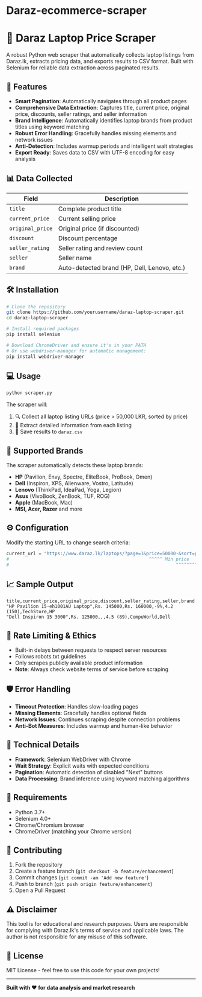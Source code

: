 # Daraz-ecommerce-scraper
# 🛒 Daraz Laptop Price Scraper

A robust Python web scraper that automatically collects laptop listings from Daraz.lk, extracts pricing data, and exports results to CSV format. Built with Selenium for reliable data extraction across paginated results.

## 🚀 Features

- **Smart Pagination**: Automatically navigates through all product pages
- **Comprehensive Data Extraction**: Captures title, current price, original price, discounts, seller ratings, and seller information
- **Brand Intelligence**: Automatically identifies laptop brands from product titles using keyword matching
- **Robust Error Handling**: Gracefully handles missing elements and network issues
- **Anti-Detection**: Includes warmup periods and intelligent wait strategies
- **Export Ready**: Saves data to CSV with UTF-8 encoding for easy analysis

## 📊 Data Collected

| Field | Description |
|-------|-------------|
| `title` | Complete product title |
| `current_price` | Current selling price |
| `original_price` | Original price (if discounted) |
| `discount` | Discount percentage |
| `seller_rating` | Seller rating and review count |
| `seller` | Seller name |
| `brand` | Auto-detected brand (HP, Dell, Lenovo, etc.) |

## 🛠️ Installation

```bash
# Clone the repository
git clone https://github.com/yourusername/daraz-laptop-scraper.git
cd daraz-laptop-scraper

# Install required packages
pip install selenium

# Download ChromeDriver and ensure it's in your PATH
# Or use webdriver-manager for automatic management:
pip install webdriver-manager
```

## 💻 Usage

```python
python scraper.py
```

The scraper will:
1. 🔍 Collect all laptop listing URLs (price > 50,000 LKR, sorted by price)
2. 📄 Extract detailed information from each listing
3. 💾 Save results to `daraz.csv`

## 🎯 Supported Brands

The scraper automatically detects these laptop brands:
- **HP** (Pavilion, Envy, Spectre, EliteBook, ProBook, Omen)
- **Dell** (Inspiron, XPS, Alienware, Vostro, Latitude)
- **Lenovo** (ThinkPad, IdeaPad, Yoga, Legion)
- **Asus** (VivoBook, ZenBook, TUF, ROG)
- **Apple** (MacBook, Mac)
- **MSI, Acer, Razer** and more

## ⚙️ Configuration

Modify the starting URL to change search criteria:

```python
current_url = "https://www.daraz.lk/laptops/?page=1&price=50000-&sort=priceasc"
#                                                    ^^^^^ Min price
#                                                              ^^^^^^^^ Sort order
```

## 📈 Sample Output

```csv
title,current_price,original_price,discount,seller_rating,seller,brand
"HP Pavilion 15-eh1001AU Laptop",Rs. 145000,Rs. 160000,-9%,4.2 (150),TechStore,HP
"Dell Inspiron 15 3000",Rs. 125000,,,4.5 (89),CompuWorld,Dell
```

## 🚦 Rate Limiting & Ethics

- Built-in delays between requests to respect server resources
- Follows robots.txt guidelines
- Only scrapes publicly available product information
- **Note**: Always check website terms of service before scraping

## 🛡️ Error Handling

- **Timeout Protection**: Handles slow-loading pages
- **Missing Elements**: Gracefully handles optional fields
- **Network Issues**: Continues scraping despite connection problems
- **Anti-Bot Measures**: Includes warmup and human-like behavior

## 🔧 Technical Details

- **Framework**: Selenium WebDriver with Chrome
- **Wait Strategy**: Explicit waits with expected conditions
- **Pagination**: Automatic detection of disabled "Next" buttons
- **Data Processing**: Brand inference using keyword matching algorithms

## 📝 Requirements

- Python 3.7+
- Selenium 4.0+
- Chrome/Chromium browser
- ChromeDriver (matching your Chrome version)

## 🤝 Contributing

1. Fork the repository
2. Create a feature branch (`git checkout -b feature/enhancement`)
3. Commit changes (`git commit -am 'Add new feature'`)
4. Push to branch (`git push origin feature/enhancement`)
5. Open a Pull Request

## ⚠️ Disclaimer

This tool is for educational and research purposes. Users are responsible for complying with Daraz.lk's terms of service and applicable laws. The author is not responsible for any misuse of this software.

## 📄 License

MIT License - feel free to use this code for your own projects!

---

**Built with ❤️ for data analysis and market research**

